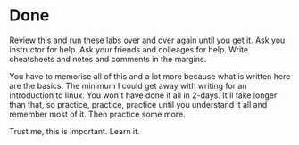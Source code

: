 # Done

Review this and run these labs over and over again until you get it.
Ask you instructor for help. Ask your friends and colleages for help. 
Write cheatsheets and notes and comments in the margins.

You have to memorise all of this and a lot more because what is written
here are the basics. The minimum I could get away with writing for an
introduction to linux. You won't have done it all in 2-days. It'll take
longer than that, so practice, practice, practice until you understand
it all and remember most of it. Then practice some more.

Trust me, this is important. Learn it.